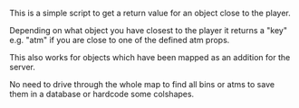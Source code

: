 This is a simple script to get a return value for an object close to the player.

Depending on what object you have closest to the player it returns a "key" e.g. "atm" if you are close to one of the defined atm props.

This also works for objects which have been mapped as an addition for the server.

No need to drive through the whole map to find all bins or atms to save them in a database or hardcode some colshapes.
